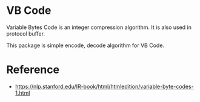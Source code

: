 # VB Code
Variable Bytes Code is an integer compression algorithm.
It is also used in protocol buffer.

This package is simple encode, decode algorithm for VB Code.

# Reference

- <https://nlp.stanford.edu/IR-book/html/htmledition/variable-byte-codes-1.html>